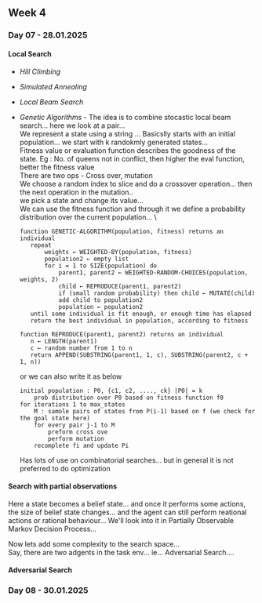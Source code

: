 ## Week 4
### Day 07 - 28.01.2025
#### Local Search
- _Hill Climbing_
- _Simulated Annealing_
- _Local Beam Search_
- _Genetic Algorithms_ - The idea is to combine stocastic local beam search... here we look at a pair... \
    We represent a state using a string ...
    Basicslly starts with an initial population... we start with k randokmly generated states... \
    Fitness value or evaluation function describes the goodness of the state.
    Eg : No. of queens not in conflict, then higher the eval function, better the fitness value \
    There are two ops - Cross over, mutation
    <br>We choose a random index to slice and do a crossover operation... then the next operation in the mutation..
    <br> we pick a state and change its value... \
    We can use the fitness function and through it we define a probability distribution over the current population... \
    
     ```
    function GENETIC-ALGORITHM(population, fitness) returns an individual
        repeat
            weights ← WEIGHTED-BY(population, fitness)
            population2 ← empty list
            for i = 1 to SIZE(population) do
                parent1, parent2 ← WEIGHTED-RANDOM-CHOICES(population, weights, 2)
                child ← REPRODUCE(parent1, parent2)
                if (small random probability) then child ← MUTATE(child)
                add child to population2
                population ← population2
        until some individual is fit enough, or enough time has elapsed
        return the best individual in population, according to fitness

    function REPRODUCE(parent1, parent2) returns an individual
        n ← LENGTH(parent1)
        c ← random number from 1 to n
        return APPEND(SUBSTRING(parent1, 1, c), SUBSTRING(parent2, c + 1, n))
    ```
    or we can also write it as below
    ``` 
    initial population : P0, {c1, c2, ...., ck} |P0| = k
        prob distribution over P0 based on fitness function f0
    for iterations 1 to max_states
        M : samole pairs of states from P(i-1) based on f (we check for the goal state here)
        for every pair j-1 to M
            preform cross ove
            perform mutation
        recomplete fi and update Pi
    ```
    Has lots of use on combinatorial searches... but in general it is not preferred to do optimization

#### Search with partial observations
Here a state becomes a belief state... and once it performs some actions, the size of belief state changes... and the agent can still perform reational actions or rational behaviour... We'll look into it in Partially Observable Markov Decision Process...



Now lets add some complexity to the search space... \
Say, there are two adgents in the task env... ie... Adversarial Search....

#### Adversarial Search




### Day 08 - 30.01.2025



